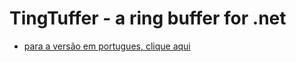 # TingTuffer - a ring buffer for .net

- [para a versão em portugues, clique aqui](./README-pt-BR.md)

